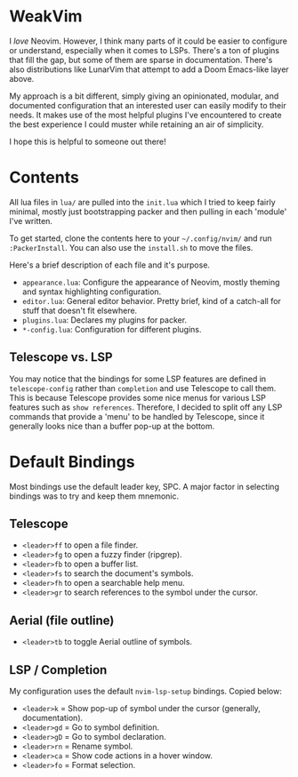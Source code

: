 # WeakVim
I _love_ Neovim. However, I think many parts of it could be easier to configure or understand, especially when it comes to LSPs. There's a ton of plugins that fill the gap, but some of them are sparse in documentation. There's also distributions like LunarVim that attempt to add a Doom Emacs-like layer above.

My approach is a bit different, simply giving an opinionated, modular, and documented configuration that an interested user can easily modify to their needs. It makes use of the most helpful plugins I've encountered to create the best experience I could muster while retaining an air of simplicity. 

I hope this is helpful to someone out there!

# Contents
All lua files in `lua/` are pulled into the `init.lua` which I tried to keep fairly minimal, mostly just bootstrapping packer and then pulling in each 'module' I've written.

To get started, clone the contents here to your `~/.config/nvim/` and run `:PackerInstall`. You can also use the `install.sh` to move the files. 

Here's a brief description of each file and it's purpose.

- `appearance.lua`: Configure the appearance of Neovim, mostly theming and syntax highlighting configuration.
- `editor.lua`: General editor behavior. Pretty brief, kind of a catch-all for stuff that doesn't fit elsewhere.
- `plugins.lua`: Declares my plugins for packer.
- `*-config.lua`: Configuration for different plugins.

## Telescope vs. LSP
You may notice that the bindings for some LSP features are defined in `telescope-config` rather than
`completion` and use Telescope to call them. This is because Telescope provides some nice menus 
for various LSP features such as `show references`. Therefore, I decided to split off any LSP 
commands that provide a 'menu' to be handled by Telescope, since it generally looks nice than a 
buffer pop-up at the bottom.

# Default Bindings
Most bindings use the default leader key, SPC. A major factor in selecting bindings was to try and keep
them mnemonic.

## Telescope
- `<leader>ff` to open a file finder.
- `<leader>fg` to open a fuzzy finder (ripgrep).
- `<leader>fb` to open a buffer list.
- `<leader>fs` to search the document's symbols.
- `<leader>fh` to open a searchable help menu.
- `<leader>gr` to search references to the symbol under the cursor.

## Aerial (file outline)
- `<leader>tb` to toggle Aerial outline of symbols.

## LSP / Completion
My configuration uses the default `nvim-lsp-setup` bindings. Copied below:

- `<leader>k` = Show pop-up of symbol under the cursor (generally, documentation).
- `<leader>gd` = Go to symbol definition.
- `<leader>gD` = Go to symbol declaration.
- `<leader>rn` = Rename symbol.
- `<leader>ca` = Show code actions in a hover window.
- `<leader>fo` = Format selection.
